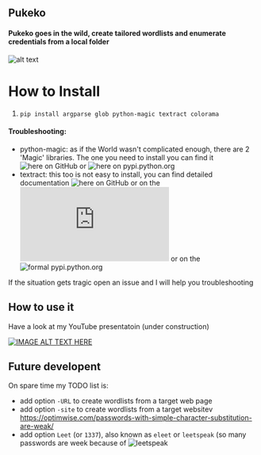 ## Pukeko
#### Pukeko goes in the wild, create tailored wordlists and enumerate credentials from a local folder
 
![alt text](http://www.gisbornespecials.co.nz/assets/ZOO/ZOO-Pukeko-800461.jpg)

How to Install
======

1) `pip install argparse glob python-magic textract colorama`

#### Troubleshooting:

- python-magic: as if the World wasn't complicated enough, there are 2 'Magic' libraries. The one you need to install you can find it ![here on GitHub](https://github.com/ahupp/python-magic) or ![here on pypi.python.org](https://pypi.python.org/pypi/python-magic/)
- textract: this too is not easy to install, you can find detailed documentation ![here on GitHub](https://github.com/deanmalmgren/textract) or on the ![official website](https://textract.readthedocs.io/en/stable/index.html) or on the ![formal pypi.python.org](https://pypi.python.org/pypi/textract) 

If the situation gets tragic open an issue and I will help you troubleshooting 

How to use it 
------

Have a look at my YouTube presentatoin (under construction)

[![IMAGE ALT TEXT HERE](http://www.doc.govt.nz/pagefiles/33465/pukeko-565.jpg)](https://www.youtube.com/watch?v=gXWXVH_Xl74&ab_channel=NickMoore)

Future developent
------
On spare time my TODO list is:

* add option `-URL` to create wordlists from a target web page
* add option `-site` to create wordlists from a target websitev https://optimwise.com/passwords-with-simple-character-substitution-are-weak/
* add option `Leet` (or `1337`), also known as `eleet` or `leetspeak` (so many passwords are week because of  ![leetspeak](https://optimwise.com/passwords-with-simple-character-substitution-are-weak/)
